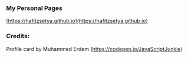 ### My Personal Pages

[https://hafitzsetya.github.io](https://hafitzsetya.github.io)

### Credits:
Profile card by Muhammed Erdem (https://codepen.io/JavaScriptJunkie)
